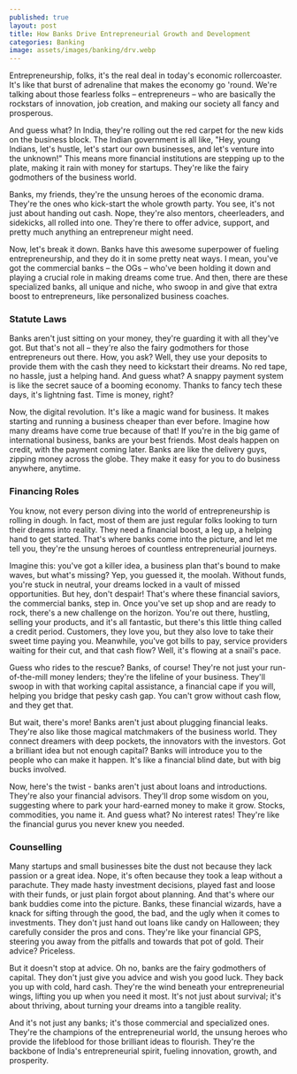 ```yaml
---
published: true
layout: post
title: How Banks Drive Entrepreneurial Growth and Development
categories: Banking
image: assets/images/banking/drv.webp
---
```


Entrepreneurship, folks, it's the real deal in today's economic rollercoaster. It's like that burst of adrenaline that makes the economy go 'round. We're talking about those fearless folks – entrepreneurs – who are basically the rockstars of innovation, job creation, and making our society all fancy and prosperous.

And guess what? In India, they're rolling out the red carpet for the new kids on the business block. The Indian government is all like, "Hey, young Indians, let's hustle, let's start our own businesses, and let's venture into the unknown!" This means more financial institutions are stepping up to the plate, making it rain with money for startups. They're like the fairy godmothers of the business world.

Banks, my friends, they're the unsung heroes of the economic drama. They're the ones who kick-start the whole growth party. You see, it's not just about handing out cash. Nope, they're also mentors, cheerleaders, and sidekicks, all rolled into one. They're there to offer advice, support, and pretty much anything an entrepreneur might need.

Now, let's break it down. Banks have this awesome superpower of fueling entrepreneurship, and they do it in some pretty neat ways. I mean, you've got the commercial banks – the OGs – who've been holding it down and playing a crucial role in making dreams come true. And then, there are these specialized banks, all unique and niche, who swoop in and give that extra boost to entrepreneurs, like personalized business coaches.

### Statute Laws
Banks aren't just sitting on your money, they're guarding it with all they've got. But that's not all – they're also the fairy godmothers for those entrepreneurs out there. How, you ask? Well, they use your deposits to provide them with the cash they need to kickstart their dreams. No red tape, no hassle, just a helping hand.
And guess what? A snappy payment system is like the secret sauce of a booming economy. Thanks to fancy tech these days, it's lightning fast. Time is money, right?

Now, the digital revolution. It's like a magic wand for business. It makes starting and running a business cheaper than ever before. Imagine how many dreams have come true because of that!
If you're in the big game of international business, banks are your best friends. Most deals happen on credit, with the payment coming later. Banks are like the delivery guys, zipping money across the globe. They make it easy for you to do business anywhere, anytime.

### Financing Roles
You know, not every person diving into the world of entrepreneurship is rolling in dough. In fact, most of them are just regular folks looking to turn their dreams into reality. They need a financial boost, a leg up, a helping hand to get started. That's where banks come into the picture, and let me tell you, they're the unsung heroes of countless entrepreneurial journeys.

Imagine this: you've got a killer idea, a business plan that's bound to make waves, but what's missing? Yep, you guessed it, the moolah. Without funds, you're stuck in neutral, your dreams locked in a vault of missed opportunities. But hey, don't despair! That's where these financial saviors, the commercial banks, step in.
Once you've set up shop and are ready to rock, there's a new challenge on the horizon. You're out there, hustling, selling your products, and it's all fantastic, but there's this little thing called a credit period. Customers, they love you, but they also love to take their sweet time paying you. Meanwhile, you've got bills to pay, service providers waiting for their cut, and that cash flow? Well, it's flowing at a snail's pace.

Guess who rides to the rescue? Banks, of course! They're not just your run-of-the-mill money lenders; they're the lifeline of your business. They'll swoop in with that working capital assistance, a financial cape if you will, helping you bridge that pesky cash gap. You can't grow without cash flow, and they get that.

But wait, there's more! Banks aren't just about plugging financial leaks. They're also like those magical matchmakers of the business world. They connect dreamers with deep pockets, the innovators with the investors. Got a brilliant idea but not enough capital? Banks will introduce you to the people who can make it happen. It's like a financial blind date, but with big bucks involved.

Now, here's the twist - banks aren't just about loans and introductions. They're also your financial advisors. They'll drop some wisdom on you, suggesting where to park your hard-earned money to make it grow. Stocks, commodities, you name it. And guess what? No interest rates! They're like the financial gurus you never knew you needed.

### Counselling
Many startups and small businesses bite the dust not because they lack passion or a great idea. Nope, it's often because they took a leap without a parachute. They made hasty investment decisions, played fast and loose with their funds, or just plain forgot about planning. And that's where our bank buddies come into the picture.
Banks, these financial wizards, have a knack for sifting through the good, the bad, and the ugly when it comes to investments. They don't just hand out loans like candy on Halloween; they carefully consider the pros and cons. They're like your financial GPS, steering you away from the pitfalls and towards that pot of gold. Their advice? Priceless.

But it doesn't stop at advice. Oh no, banks are the fairy godmothers of capital. They don't just give you advice and wish you good luck. They back you up with cold, hard cash. They're the wind beneath your entrepreneurial wings, lifting you up when you need it most. It's not just about survival; it's about thriving, about turning your dreams into a tangible reality.

And it's not just any banks; it's those commercial and specialized ones. They're the champions of the entrepreneurial world, the unsung heroes who provide the lifeblood for those brilliant ideas to flourish. They're the backbone of India's entrepreneurial spirit, fueling innovation, growth, and prosperity.
